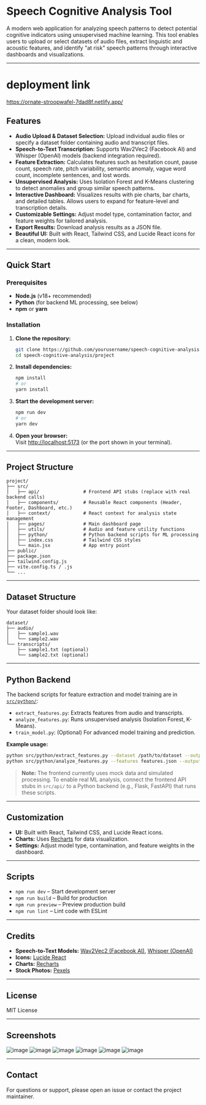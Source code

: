 # Speech Cognitive Analysis Tool

A modern web application for analyzing speech patterns to detect potential cognitive indicators using unsupervised machine learning. This tool enables users to upload or select datasets of audio files, extract linguistic and acoustic features, and identify "at risk" speech patterns through interactive dashboards and visualizations.

---
# deployment link 
https://ornate-stroopwafel-7dad8f.netlify.app/


## Features

- **Audio Upload & Dataset Selection:** Upload individual audio files or specify a dataset folder containing audio and transcript files.
- **Speech-to-Text Transcription:** Supports Wav2Vec2 (Facebook AI) and Whisper (OpenAI) models (backend integration required).
- **Feature Extraction:** Calculates features such as hesitation count, pause count, speech rate, pitch variability, semantic anomaly, vague word count, incomplete sentences, and lost words.
- **Unsupervised Analysis:** Uses Isolation Forest and K-Means clustering to detect anomalies and group similar speech patterns.
- **Interactive Dashboard:** Visualizes results with pie charts, bar charts, and detailed tables. Allows users to expand for feature-level and transcription details.
- **Customizable Settings:** Adjust model type, contamination factor, and feature weights for tailored analysis.
- **Export Results:** Download analysis results as a JSON file.
- **Beautiful UI:** Built with React, Tailwind CSS, and Lucide React icons for a clean, modern look.

---

## Quick Start

### Prerequisites

- **Node.js** (v18+ recommended)
- **Python** (for backend ML processing, see below)
- **npm** or **yarn**

### Installation

1. **Clone the repository:**
   ```sh
   git clone https://github.com/yourusername/speech-cognitive-analysis.git
   cd speech-cognitive-analysis/project
   ```

2. **Install dependencies:**
   ```sh
   npm install
   # or
   yarn install
   ```

3. **Start the development server:**
   ```sh
   npm run dev
   # or
   yarn dev
   ```

4. **Open your browser:**  
   Visit [http://localhost:5173](http://localhost:5173) (or the port shown in your terminal).

---

## Project Structure

```
project/
├── src/
│   ├── api/                # Frontend API stubs (replace with real backend calls)
│   ├── components/         # Reusable React components (Header, Footer, Dashboard, etc.)
│   ├── context/            # React context for analysis state management
│   ├── pages/              # Main dashboard page
│   ├── utils/              # Audio and feature utility functions
│   ├── python/             # Python backend scripts for ML processing
│   ├── index.css           # Tailwind CSS styles
│   └── main.jsx            # App entry point
├── public/
├── package.json
├── tailwind.config.js
├── vite.config.ts / .js
└── ...
```

---

## Dataset Structure

Your dataset folder should look like:

```
dataset/
├── audio/
│   ├── sample1.wav
│   └── sample2.wav
└── transcripts/
    ├── sample1.txt (optional)
    └── sample2.txt (optional)
```

---

## Python Backend

The backend scripts for feature extraction and model training are in [`src/python/`](src/python/):

- `extract_features.py`: Extracts features from audio and transcripts.
- `analyze_features.py`: Runs unsupervised analysis (Isolation Forest, K-Means).
- `train_model.py`: (Optional) For advanced model training and prediction.

**Example usage:**
```sh
python src/python/extract_features.py --dataset /path/to/dataset --output features.json
python src/python/analyze_features.py --features features.json --output analysis_results.json
```

> **Note:** The frontend currently uses mock data and simulated processing. To enable real ML analysis, connect the frontend API stubs in `src/api/` to a Python backend (e.g., Flask, FastAPI) that runs these scripts.

---

## Customization

- **UI:** Built with React, Tailwind CSS, and Lucide React icons.
- **Charts:** Uses [Recharts](https://recharts.org/) for data visualization.
- **Settings:** Adjust model type, contamination, and feature weights in the dashboard.

---

## Scripts

- `npm run dev` – Start development server
- `npm run build` – Build for production
- `npm run preview` – Preview production build
- `npm run lint` – Lint code with ESLint

---

## Credits

- **Speech-to-Text Models:** [Wav2Vec2 (Facebook AI)](https://huggingface.co/facebook/wav2vec2-base-960h), [Whisper (OpenAI)](https://github.com/openai/whisper)
- **Icons:** [Lucide React](https://lucide.dev/)
- **Charts:** [Recharts](https://recharts.org/)
- **Stock Photos:** [Pexels](https://www.pexels.com/)

---

## License

MIT License

---

## Screenshots

![image](https://github.com/user-attachments/assets/5d086394-bd0a-468b-8aa1-5efe306614df)
![image](https://github.com/user-attachments/assets/612011a9-3e79-48ec-9eb9-1fe5f709c96d)
![image](https://github.com/user-attachments/assets/eff51872-0ace-4a8c-9a88-7e40bc554e7e)
![image](https://github.com/user-attachments/assets/e39f7936-1eaa-4f33-9b15-0af5cb95d44e)
![image](https://github.com/user-attachments/assets/c19ba9ce-3464-4d47-b992-d6592713d3a3)
![image](https://github.com/user-attachments/assets/2425c602-346b-40d9-9386-b38cfb84cc9d)





---

## Contact

For questions or support, please open an issue or contact the project maintainer.
